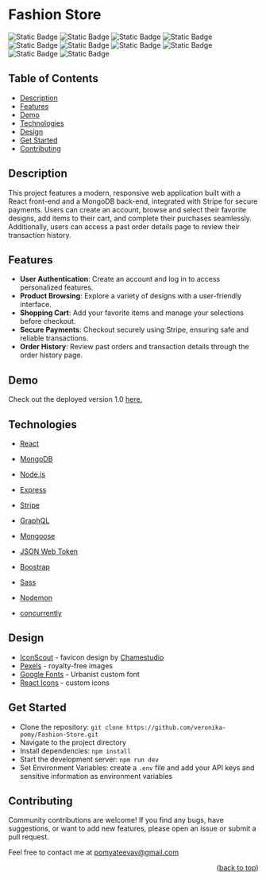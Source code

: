 # Fashion Store

![Static Badge](https://img.shields.io/badge/React-JS-%2361DAFB?style=for-the-badge&logo=React&logoColor=%2361DAFB)
![Static Badge](https://img.shields.io/badge/Mongo-DB-%2347A248?style=for-the-badge&logo=MongoDB&logoColor=%2347A248)
![Static Badge](https://img.shields.io/badge/Express-JS-%23000000?style=for-the-badge&logo=Express&logoColor=%23000000)
![Static Badge](https://img.shields.io/badge/Node-JS-%23339933?style=for-the-badge&logo=Node.js&logoColor=%23339933)
![Static Badge](https://img.shields.io/badge/Stripe-purple?style=for-the-badge&logo=Stripe&labelColor=grey)
![Static Badge](https://img.shields.io/badge/Graph-QL-%23E10098?style=for-the-badge&logo=GraphQL&logoColor=%23E10098)
![Static Badge](https://img.shields.io/badge/Mongoose-ODM-%23880000?style=for-the-badge&logo=Mongoose&logoColor=%23880000)
![Static Badge](https://img.shields.io/badge/JW-Token-%23000000?style=for-the-badge&logo=Json%20Web%20Tokens&logoColor=%23000000)
![Static Badge](https://img.shields.io/badge/Bootstrap-purple?style=for-the-badge&logo=Bootstrap&labelColor=lightgrey)
![Static Badge](https://img.shields.io/badge/Sass-pink?style=for-the-badge&logo=Sass&logoColor=grey)

## Table of Contents

<ul>
    <li>
        <a href="#description">Description</a>
    </li>
    <li>
        <a href="#features">Features</a>
    </li>
    <li>
        <a href="#demo">Demo</a>
    </li>
    <li>
        <a href="#technologies">Technologies</a>
     <li>
        <a href="#design">Design</a>
    </li>
    <li>
        <a href="#get-started">Get Started</a>
    </li>
        <li>
        <a href="#contributing">Contributing</a>
    </li>
</ul>

## Description

This project features a modern, responsive web application built with a React front-end and a MongoDB back-end, integrated with Stripe for secure payments. Users can create an account, browse and select their favorite designs, add items to their cart, and complete their purchases seamlessly. Additionally, users can access a past order details page to review their transaction history.

## Features

- **User Authentication**: Create an account and log in to access personalized features.
- **Product Browsing**: Explore a variety of designs with a user-friendly interface.
- **Shopping Cart**: Add your favorite items and manage your selections before checkout.
- **Secure Payments**: Checkout securely using Stripe, ensuring safe and reliable transactions.
- **Order History**: Review past orders and transaction details through the order history page.

## Demo

Check out the deployed version 1.0 [here.](https://fashion-shop-66a46d161c61.herokuapp.com/)

## Technologies

- [React](https://react.dev/)

- [MongoDB](https://www.mongodb.com/)

- [Node.js](https://nodejs.org/en)

- [Express](https://expressjs.com/)

- [Stripe](https://stripe.com/)

- [GraphQL](https://graphql.org/)

- [Mongoose](https://www.npmjs.com/package/mongoose)

- [JSON Web Token](https://jwt.io/)

- [Boostrap](https://getbootstrap.com/)

- [Sass](https://sass-lang.com/)

- [Nodemon](https://www.npmjs.com/package/nodemon)

- [concurrently](https://www.npmjs.com/package/concurrently)

## Design

- [IconScout](https://iconscout.com/) - favicon design by [Chamestudio](https://iconscout.com/contributors/chamedesign)
- [Pexels](https://www.pexels.com/) - royalty-free images
- [Google Fonts](https://fonts.google.com/) - Urbanist custom font
- [React Icons](https://react-icons.github.io/react-icons/) - custom icons

## Get Started

- Clone the repository: `git clone https://github.com/veronika-pomy/Fashion-Store.git`
- Navigate to the project directory
- Install dependencies: `npm install`
- Start the development server: `npm run dev`
- Set Environment Variables: create a `.env` file and add your API keys and sensitive information as environment variables

## Contributing

Community contributions are welcome! If you find any bugs, have suggestions, or want to add new features, please open an issue or submit a pull request.

Feel free to contact me at [pomyateevav@gmail.com](mailto:pomyateevav@gmail.com)

<p align="right">(<a href="#fashion-store">back to top</a>)</p>